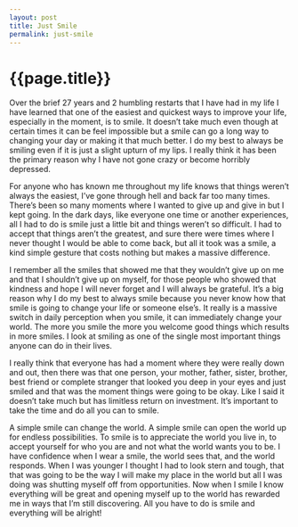 ```yaml
---
layout: post
title: Just Smile
permalink: just-smile
---
```


# {{page.title}}

Over the brief 27 years and 2 humbling restarts that I have had in my life I have learned that one of the easiest and quickest ways to improve your life, especially in the moment, is to smile. It doesn’t take much even though at certain times it can be feel impossible but a smile can go a long way to changing your day or making it that much better. I do my best to always be smiling even if it is just a slight upturn of my lips. I really think it has been the primary reason why I have not gone crazy or become horribly depressed.

For anyone who has known me throughout my life knows that things weren’t always the easiest, I’ve gone through hell and back far too many times. There’s been so many moments where I wanted to give up and give in but I kept going. In the dark days, like everyone one time or another experiences, all I had to do is smile just a little bit and things weren’t so difficult. I had to accept that things aren’t the greatest, and sure there were times where I never thought I would be able to come back, but all it took was a smile, a kind simple gesture that costs nothing but makes a massive difference.

I remember all the smiles that showed me that they wouldn’t give up on me and that I shouldn’t give up on myself, for those people who showed that kindness and hope I will never forget and I will always be grateful. It’s a big reason why I do my best to always smile because you never know how that smile is going to change your life or someone else’s. It really is a massive switch in daily perception when you smile, it can immediately change your world. The more you smile the more you welcome good things which results in more smiles. I look at smiling as one of the single most important things anyone can do in their lives.

I really think that everyone has had a moment where they were really down and out, then there was that one person, your mother, father, sister, brother, best friend or complete stranger that looked you deep in your eyes and just smiled and that was the moment things were going to be okay. Like I said it doesn’t take much but has limitless return on investment. It’s important to take the time and do all you can to smile.

A simple smile can change the world. A simple smile can open the world up for endless possibilities. To smile is to appreciate the world you live in, to accept yourself for who you are and not what the world wants you to be. I have confidence when I wear a smile, the world sees that, and the world responds. When I was younger I thought I had to look stern and tough, that that was going to be the way I will make my place in the world but all I was doing was shutting myself off from opportunities. Now when I smile I know everything will be great and opening myself up to the world has rewarded me in ways that I’m still discovering. All you have to do is smile and everything will be alright!

